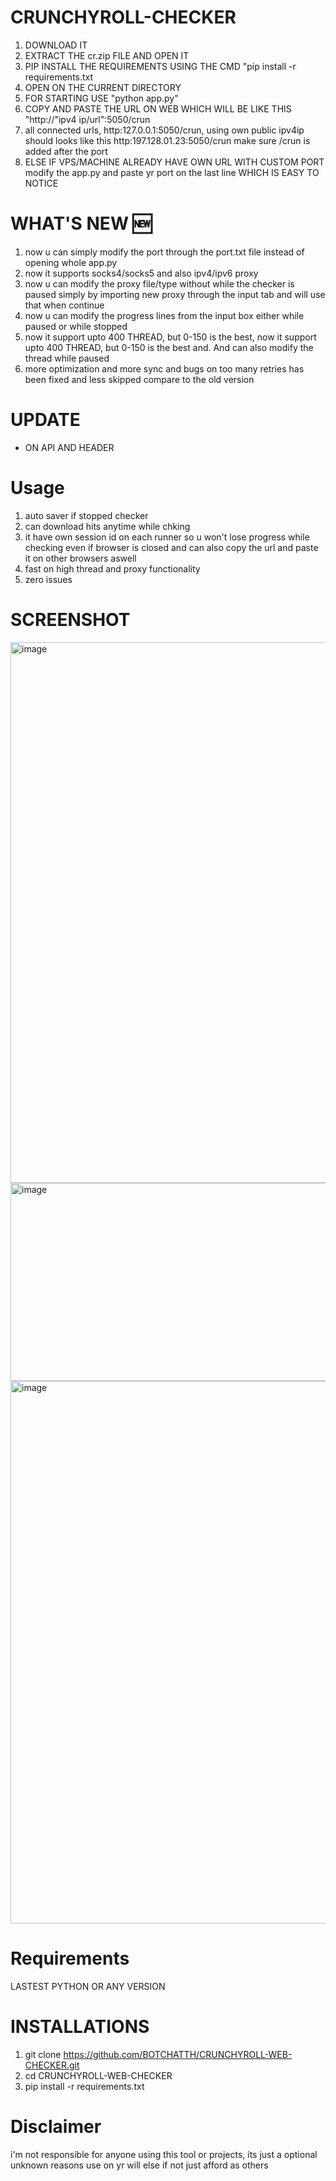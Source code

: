 # CRUNCHYROLL-CHECKER

1. DOWNLOAD IT
2. EXTRACT THE cr.zip FILE AND OPEN IT
3. PIP INSTALL THE REQUIREMENTS USING THE CMD "pip install -r requirements.txt
4. OPEN ON THE CURRENT DIRECTORY
5. FOR STARTING USE "python app.py"
6. COPY AND PASTE THE URL ON WEB WHICH WILL BE LIKE THIS "http://"ipv4 ip/url":5050/crun
7. all connected urls, http:127.0.0.1:5050/crun, using own public ipv4ip should looks like this http:197.128.01.23:5050/crun make sure /crun is added after the port 
9. ELSE IF VPS/MACHINE ALREADY HAVE OWN URL WITH CUSTOM PORT modify the app.py and paste yr port on the last line WHICH IS EASY TO NOTICE

# WHAT'S NEW 🆕

1. now u can simply modify the port through the port.txt file instead of opening whole app.py
2. now it supports socks4/socks5 and also ipv4/ipv6 proxy
3. now u can modify the proxy file/type without while the checker is paused simply by importing new proxy through the input tab and will use that when continue
4. now u can modify the progress lines from the input box either while paused or while stopped
5. now it support upto 400 THREAD, but 0-150 is the best, now it support upto 400 THREAD, but 0-150 is the best and. And can also modify the thread while paused
6. more optimization and more sync and bugs on too many retries has been fixed and less skipped compare to the old version

# UPDATE

- ON API AND HEADER

# Usage

1. auto saver if stopped checker
2. can download hits anytime while chking
3. it have own session id on each runner so u won't lose progress while checking even if browser is closed and can also copy the url and paste it on other browsers aswell 
4. fast on high thread and proxy functionality
5. zero issues

# SCREENSHOT

<img width="1902" height="865" alt="image" src="https://github.com/user-attachments/assets/55415497-339b-4e31-9f8b-b1c6ac446b3c" />


<img width="1914" height="317" alt="image" src="https://github.com/user-attachments/assets/1bfca29e-5e67-4f62-a9ae-2819aa8e7e43" />


<img width="1902" height="868" alt="image" src="https://github.com/user-attachments/assets/d045ce9d-3620-4f6c-9da8-af4379583bb4" />






# Requirements

LASTEST PYTHON OR ANY VERSION 

# INSTALLATIONS

1. git clone https://github.com/BOTCHATTH/CRUNCHYROLL-WEB-CHECKER.git
2. cd CRUNCHYROLL-WEB-CHECKER
3. pip install -r requirements.txt

# Disclaimer 

i'm not responsible for anyone using this tool or projects, its just a optional unknown reasons use on yr will else if not just afford as others 
